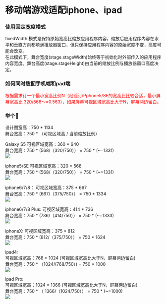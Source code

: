 # 移动端游戏适配iphone、ipad

### 使用固定宽度模式

fixedWidth 模式是保持原始宽高比缩放应用程序内容，缩放后应用程序内容在水平和垂直方向都填满播放器窗口，但只保持应用程序内容的原始宽度不变，高度可能会改变。  
在此模式下，舞台宽度(stage.stageWidth)始终等于初始化时外部传入的应用程序内容宽度。舞台高度(stage.stageHeight)由当前的缩放比例与播放器窗口高度决定。

### 如何同时适配手机端和pad端
<label style='color:red'>根据需求订一个最小宽高比例N（经验订iPphone5/SE的宽高比比较合适，最小屏幕宽高比 320/568～=0.563），如果屏幕可视区域宽高比大于N，屏幕两边留白。</label>

### 举个🌰
设计图宽高：750 * 1134  
舞台宽高：750 * （可视区域高 / 当前缩放比例）  

Galaxy S5
可视区域宽高：360 * 640   
舞台宽高：750 * (568/（320/750）） = 750 * (~=1331)  
![](./Galaxy_S5.png)

iphone5/SE
可视区域宽高：320 * 568   
舞台宽高：750 * (568/（320/750）） = 750 * (~=1331)  
![](./iPhone_5_SE.png)

iphone6/7/8：
可视区域宽高：375 * 667   
舞台宽高：750 * (667/（375/750）） = 750 * 1334  
![](./iPhone_6_7_8.png)

iphone6/7/8 Plus:
可视区域宽高：414 * 736   
舞台宽高：750 * (736/（414/750）） = 750 * (~=1333)  
![](./iPhone_6_7_8_Plus.png)

iphoneX:
可视区域宽高：375 * 812   
舞台宽高：750 * (812/（375/750）） = 750 * 1624  
![](./iPhone_X.png)

ipad4:  
可视区域宽高：768 * 1024 (可视区域宽高比大于N，屏幕两边留白)  
舞台宽高：750 * （1024/(768/750）) = 750 * 1000  
![](./iPad.png)

ipad Pro:  
可视区域宽高：1024 * 1366 (可视区域宽高比大于N，屏幕两边留白)  
舞台宽高：750 * （ 1366/（1024/750）） = 750 * (~=1000)  
![](./iPad_Pro.png)


